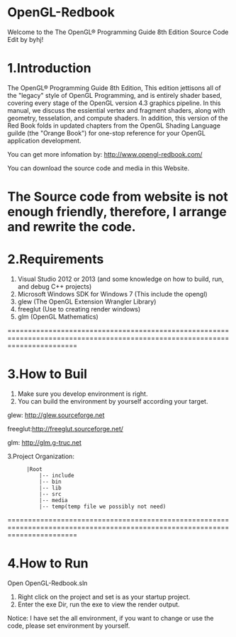 # OpenGL-Redbook
Welcome to the The OpenGL® Programming Guide 8th Edition Source Code Edit by byhj!

1.Introduction
============================================================================================================================
The OpenGL® Programming Guide 8th Edition, This edition jettisons all of the "legacy" style of OpenGL Programming, and is entirely shader based, covering every stage of the OpenGL version 4.3 graphics pipeline. In this manual, we discuss the essiential vertex and fragment shaders, along with geometry, tesselation, and compute shaders. In addition, this version of the Red Book folds in updated chapters from the OpenGL Shading Language guilde (the "Orange Book") for one-stop reference for your OpenGL application development.

You can get more infomation by: http://www.opengl-redbook.com/

You can download the source code and media in this Website. 

The Source code from website is not enough friendly, therefore, I arrange and rewrite the code.
=============================================================================================================================

2.Requirements
=============================================================================================================================
  1. Visual Studio 2012 or 2013 (and some knowledge on how to build, run, and debug C++ projects)
  2. Microsoft Windows SDK for Windows 7 (This include the opengl)
  3. glew (The OpenGL Extension Wrangler Library)
  4. freeglut (Use to creating render windows)
  5. glm (OpenGL Mathematics)
  
=============================================================================================================================

3.How to Buil
=============================================================================================================================
  1. Make sure you develop environment is right.
  2. You can build the environment by yourself according your target.
 
  glew: http://glew.sourceforge.net

  freeglut:http://freeglut.sourceforge.net/
  
  glm:  http://glm.g-truc.net
  
3.Project Organization:

		  |Root
              |-- include 
              |-- bin
              |-- lib
              |-- src
              |-- media
              |-- temp(temp file we possibly not need) 

=============================================================================================================================

4.How to Run
=============================================================================================================================
Open OpenGL-Redbook.sln
  1. Right click on the project and set is as your startup project.
  2. Enter the exe Dir, run the exe to view the render output.
  
Notice: I have set the all environment, if you want to change or use the code, please set environment by yourself.
